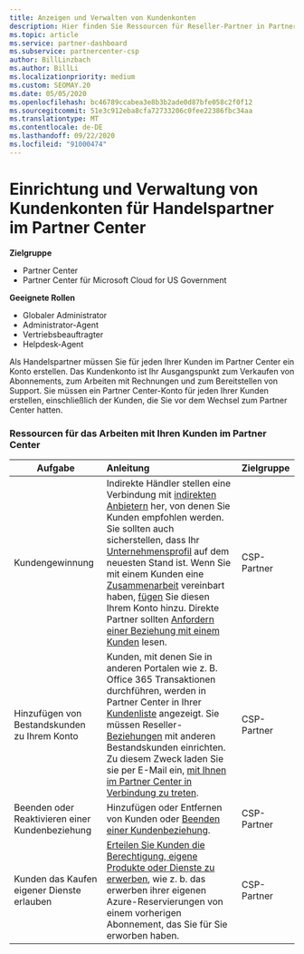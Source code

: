 ```yaml
---
title: Anzeigen und Verwalten von Kundenkonten
description: Hier finden Sie Ressourcen für Reseller-Partner in Partner Center. Dies schließt die Erstellung von Kundenkonten ein, bevor Sie Abonnements, Rechnungen oder Angebots Support verkaufen.
ms.topic: article
ms.service: partner-dashboard
ms.subservice: partnercenter-csp
author: BillLinzbach
ms.author: BillLi
ms.localizationpriority: medium
ms.custom: SEOMAY.20
ms.date: 05/05/2020
ms.openlocfilehash: bc46789ccabea3e8b3b2ade0d87bfe058c2f0f12
ms.sourcegitcommit: 51e3c912eba8cfa72733206c0fee22386fbc34aa
ms.translationtype: MT
ms.contentlocale: de-DE
ms.lasthandoff: 09/22/2020
ms.locfileid: "91000474"
---
```

# <a name="customer-account-setup-and-management-for-reseller-partners-in-partner-center"></a>Einrichtung und Verwaltung von Kundenkonten für Handelspartner im Partner Center

**Zielgruppe**

-  Partner Center
-  Partner Center für Microsoft Cloud for US Government

**Geeignete Rollen**

- Globaler Administrator
- Administrator-Agent
- Vertriebsbeauftragter
- Helpdesk-Agent

Als Handelspartner müssen Sie für jeden Ihrer Kunden im Partner Center ein Konto erstellen. Das Kundenkonto ist Ihr Ausgangspunkt zum Verkaufen von Abonnements, zum Arbeiten mit Rechnungen und zum Bereitstellen von Support. Sie müssen ein Partner Center-Konto für jeden Ihrer Kunden erstellen, einschließlich der Kunden, die Sie vor dem Wechsel zum Partner Center hatten.

### <a name="resources-for-working-with-your-customers-on-the-partner-center"></a>Ressourcen für das Arbeiten mit Ihren Kunden im Partner Center

|**Aufgabe**   |**Anleitung**   |**Zielgruppe**|
|-----------------|:----------------------------|:--------------|
|Kundengewinnung|Indirekte Händler stellen eine Verbindung mit [indirekten Anbietern](indirect-reseller-tasks-in-partner-center.md) her, von denen Sie Kunden empfohlen werden. Sie sollten auch sicherstellen, dass Ihr [Unternehmensprofil](create-a-marketing-profile.md) auf dem neuesten Stand ist. Wenn Sie mit einem Kunden eine [Zusammenarbeit](manage-leads.md) vereinbart haben, [fügen](add-a-new-customer.md) Sie diesen Ihrem Konto hinzu. Direkte Partner sollten [Anfordern einer Beziehung mit einem Kunden](request-a-relationship-with-a-customer.md) lesen.|CSP-Partner|
|Hinzufügen von Bestandskunden zu Ihrem Konto   | Kunden, mit denen Sie in anderen Portalen wie z. B. Office 365 Transaktionen durchführen, werden in Partner Center in Ihrer [Kundenliste](see-your-customer-list.md) angezeigt. Sie müssen Reseller- [Beziehungen](indirect-reseller-tasks-in-partner-center.md) mit anderen Bestandskunden einrichten. Zu diesem Zweck laden Sie sie per E-Mail ein, [mit Ihnen im Partner Center in Verbindung zu treten](manage-leads.md).   | CSP-Partner   |
|Beenden oder Reaktivieren einer Kundenbeziehung   | Hinzufügen oder Entfernen von Kunden oder [Beenden einer Kundenbeziehung](remove-a-relationship.md).  |   CSP-Partner |
|Kunden das Kaufen eigener Dienste erlauben   | [Erteilen Sie Kunden die Berechtigung, eigene Produkte oder Dienste zu erwerben](give-customers-permission.md), wie z. b. das erwerben ihrer eigenen Azure-Reservierungen von einem vorherigen Abonnement, das Sie für Sie erworben haben.  | CSP-Partner |
